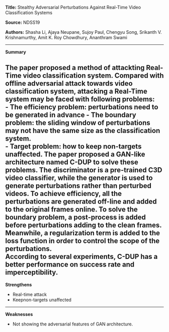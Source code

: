 
**Title:** Stealthy Adversarial Perturbations Against Real-Time Video Classification Systems

**Source:** NDSS19

**Authors:** Shasha Li, Ajaya Neupane, Sujoy Paul, Chengyu Song, Srikanth V. Krishnamurthy, Amit K. Roy Chowdhury, Ananthram Swami

---

**Summary**

The paper proposed a method of attackting Real-Time video classification system. Compared with offline adversarial attack towards video classification system, attacking a Real-Time system may be faced with following problems:  
	- The efficiency problem: perturbations need to be generated in advance
	- The boundary problem: the sliding window of perturbations may not have the same size as the classification system.  
	- Target problem: how to keep non-targets unaffected.
The paper proposed a GAN-like architecture named C-DUP to solve these problems. The discriminator is a pre-trained C3D video classifier, while the generator is used to generate perturbations rather than perturbed videos. To achieve efficiency, all the perturbations are generated off-line and added to the original frames online. To solve the boundary problem, a post-process is added before perturbations adding to the clean frames. Meanwhile, a regularization term is added to the loss function in order to  control the scope of the perturbations.  
According to several experiments, C-DUP has a better performance on success rate and imperceptibility.
---

**Strengthens**  

- Real-time attack  
- Keepnon-targets unaffected  

---

**Weaknesses**  

- Not showing the adversarial features of GAN architecture.
